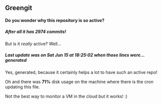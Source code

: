 ## Greengit

#### Do you wonder why this repository is so active?

##### After all it has 2974 commits!

But is it *really* active? Well...

##### Last update was on Sat Jun 15 at 18:25:02 when those lines were... generated

Yes, generated, because it certainly helps a lot to have such an active repo!

Oh and there was **71%** disk usage on the machine
where there is the cron updating this file.

Not the best way to monitor a VM in the cloud but it works! :)
